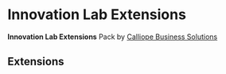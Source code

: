 # Innovation Lab Extensions

**Innovation Lab Extensions** Pack by [Calliope Business Solutions](https://www.groupe-calliope.com)

## Extensions
